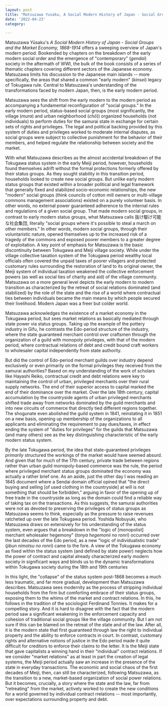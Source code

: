 ```yaml
---
layout: post
title: "Matsuzawa Yusaku, A Social Modern History of Japan - Social Groups and the Market Economy, 1868-1914"
date: '2022-04-23'
category: 

---
```


<p>
Matsuzawa Y&umacr;saku's <i>A Social Modern History of Japan - Social Groups and the Market Economy, 1868-1914</i> offers a sweeping overview of Japan's modern period. Bookended by chapters on the breakdown of the early modern social order and the emergence of "contemporary" (<i>gendai</i>) society in the aftermath of WWI, the bulk of the book consists of a series of thematic chapters covering different sectors of the Japanese economy. Matsuzawa limits his discussion to the Japanese main islands -- more specifically, the areas that shared a common "early modern" (<i>kinsei</i>) legacy of Tokugawa rule. Central to Matsuzawa's understanding of the transformations faced by modern Japan, then, is the early modern period.
</p>
<p>
Matsuzawa sees the shift from the early modern to the modern period as accompanying a fundamental reconfiguration of "social groups." In the early modern period, status-based social groups (most significantly, the village (<i>mura</i>) and urban neighborhood (<i>ch&omacr;</i>)) organized households (not individuals) to perform duties for the samurai state in exchange for certain sets of rights and privileges. The legal and political backing provided by this system of duties and privileges worked to moderate internal disputes, as social groups were subject to collective punishment for the behavior of their members, and helped regulate the relationship between society and the market.
</p>
<p>
With what Matsuzawa describes as the almost accidental breakdown of the Tokugawa status system in the early Meiji period, however, households found themselves adrift without the formal protections formerly offered by their status groups. As they sought stability in this transition period, households looked to create new social groups. But unlike early modern status groups that existed within a broader political and legal framework that generally fixed and stabilized socio-economic relationships, the new "modern" social groups (think councils of cotton mill owners or multi-village commons management associations) existed on a purely volunteer basis. In other words, no external power guaranteed adherence to the internal rules and regulations of a given social group. That made modern social groups, in contrast to early modern status groups, what Matsuzawa calls 抜け駆け可能な社会集団, literally "social groups where it's possible to steal a march on other members." In other words, modern social groups, through their voluntaristic nature, opened themselves up to the increased risk of a tragedy of the commons and exposed poorer members to a greater degree of exploitation. A key point of emphasis for Matsuzawa is the basic discontinuity between Tokugawa and Meiji village society. While under the village collective taxation system of the Tokugawa period wealthy local officials often covered the unpaid taxes of poorer villagers and protected customary rules surrounding the restoration of land to its original owner, the Meiji system of individual taxation weakened the collective enforcement powers (as well as social ties of charity and aid) of the village community. Matsuzawa on a more general level depicts the early modern to modern transition as characterized by the retreat of social relations dominated (and stabilized) by the role of the state and the rise of a world where contractual ties between individuals became the main means by which people secured their livelihood. Modern Japan was a freer but colder world.
</p>
<p>
Matsuzawa acknowledges the existence of a market economy in the Tokugawa period, but sees market relations as basically mediated through state power via status groups. Taking up the example of the pottery industry in Gifu, he contrasts the Edo-period structure of the industry, where the state guaranteed merchant control over craftsmen through the organization of a guild with monopoly privileges, with that of the modern period, where contractual relations of debt and credit bound craft workers to wholesaler capital independently from state authority.
</p>
<p>
But did the control of Edo-period merchant guilds over industry depend exclusively or even primarily on the formal privileges they received from the samurai authorities? Based on my understanding of the work of scholars like Hayashi Reiko, contractual credit and debt relations were key to maintaining the control of urban, privileged merchants over their rural supply networks. The end of their superior access to capital marked the end of their dominance over the market. Over the late 18th century, capital accumulation by the countryside agents of urban privileged merchants shifted trade away from networks dominated by the guild merchants and into new circuits of commerce that directly tied different regions together. The shogunate even abolished the guild system in 1841, reinstating it in 1851 on a new basis, opening up membership of the organizations to all applicants and eliminating the requirement to pay dues/taxes, in effect ending the system of "duties for privileges" for the guilds that Matsuzawa (and many others) see as the key distinguishing characteristic of the early modern status system.
 </p>
<p> 
By the late Tokugawa period, the idea that state-guaranteed privileges <i>primarily</i> structured the workings of the market would have seemed absurd. And given that for much of the 17th century, private trade between regions rather than urban guild monopoly-based commerce was the rule, the period where privileged merchant status groups dominated the economy was actually a rather brief one. As an aside, just the other day I was reading an 1845 document where a Sendai domain official opined that "the direct buying and selling [of used clothing in the countryside] at will is not something that should be forbidden," arguing in favor of the opening up of free trade in the countryside as long as the domain could find a reliable way of taking tax on the transactions. As this suggests, the samurai authorities were not as devoted to preserving the privileges of status groups as Matsuzawa seems to think, especially as the pressure to raise revenues ratcheted up over the late Tokugawa period. Yoshida Nobuyuki, who Matsuzawa draws on extensively for his understanding of the status system, even argues that a breakdown in the "logic of [monopolist] merchant wholesaler hegemony" (<i>tonya hegemonii no ronri</i>) occurred over the last decades of the Edo period, as a new "logic of individualistic trade" (<i>jibun nimotsu no ronri</i>) came to the fore.  A view of the Tokugawa economy as fixed within the status system (and defined by state power) neglects how the power of contract and capital already characterized early modern society in significant ways and blinds us to the dynamic transformations within Tokugawa society during the 18th and 19th centuries
</p>
<p>
In this light, the "collapse" of the status system post-1868 becomes a much less traumatic, and far more gradual, development than Matsuzawa describes. Matsuzawa sees modernity as the process of stripping individual households from the firm but comforting embrace of their status groups, exposing them to the whims of the market and contract relations. In this, he follows in the tradition of the sociologist Ferdinand Tonnies. It makes for a compelling story. And it is hard to disagree with the fact that the modern period saw a significant weakening in the enforcement capacity and cohesion of traditional social groups like the village community. But I am not sure if this can be blamed on the retreat of the state and of the law. After all, it is the modern state that first guaranteed through law the right to individual property and the ability to enforce contracts in court. In contrast, customary rights and alternative notions of justice in the Edo period made it quite difficult for creditors to enforce their claims to the letter. It is the Meiji state that gave capitalists a winning hand in their "individual" contract relations. If we consider "market relations" as at least in part the creation of legal systems, the Meiji period actually saw an increase in the presence of the state in everyday transactions. The economic and social chaos of the first decades of Meiji, then, can still be characterized, following Matsuzawa, as the transition to a new, market-based organization of social power relations. But it becomes, crucially, a story where the state and the law, far from "retreating" from the market, actively worked to create the new conditions for a world governed by individual contract rrelations -- most importantly, over expectations surrounding property and debt.
</p>
